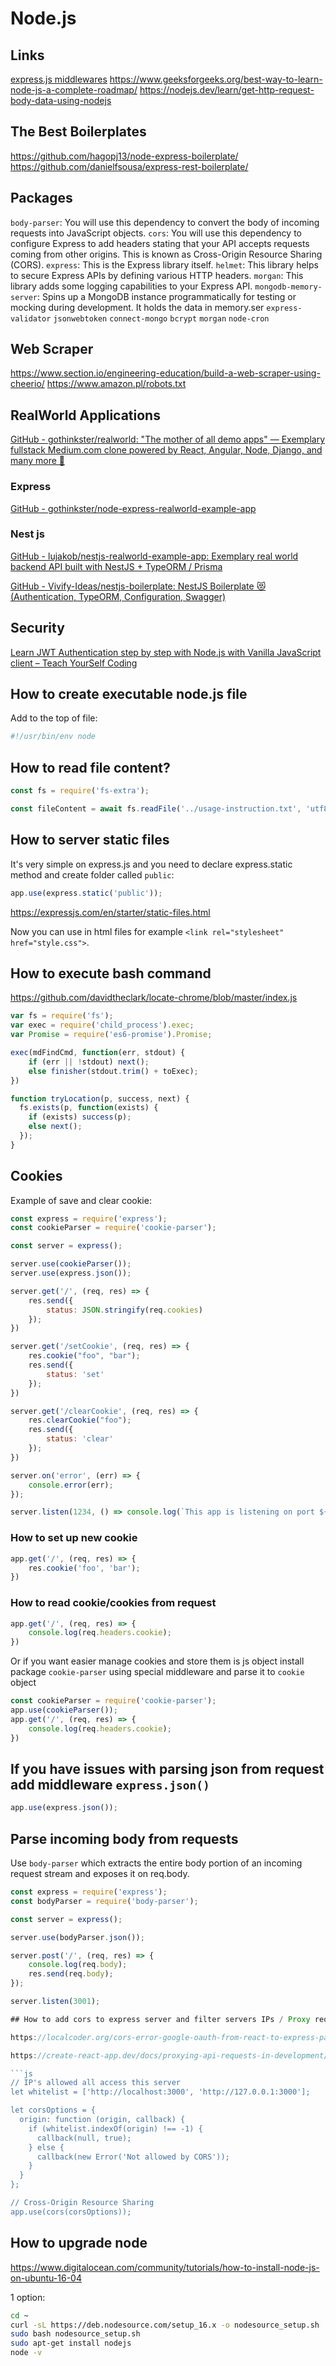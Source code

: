 # Node.js

## Links

[express.js middlewares](https://expressjs.com/en/resources/middleware/body-parser.html)
https://www.geeksforgeeks.org/best-way-to-learn-node-js-a-complete-roadmap/
https://nodejs.dev/learn/get-http-request-body-data-using-nodejs

## The Best Boilerplates

<https://github.com/hagopj13/node-express-boilerplate/>
<https://github.com/danielfsousa/express-rest-boilerplate/>

## Packages

`body-parser`: You will use this dependency to convert the body of incoming requests into JavaScript objects.
`cors`: You will use this dependency to configure Express to add headers stating that your API accepts requests coming from other origins. This is known as Cross-Origin Resource Sharing (CORS).
`express`: This is the Express library itself.
`helmet`: This library helps to secure Express APIs by defining various HTTP headers.
`morgan`: This library adds some logging capabilities to your Express API.
`mongodb-memory-server`: Spins up a MongoDB instance programmatically for testing or mocking during development. It holds the data in memory.ser
`express-validator`
`jsonwebtoken`
`connect-mongo`
`bcrypt`
`morgan`
`node-cron`

## Web Scraper

https://www.section.io/engineering-education/build-a-web-scraper-using-cheerio/
https://www.amazon.pl/robots.txt

## RealWorld Applications

[GitHub - gothinkster/realworld: "The mother of all demo apps" — Exemplary fullstack Medium.com clone powered by React, Angular, Node, Django, and many more 🏅](https://github.com/gothinkster/realworld#backends)

### Express

[GitHub - gothinkster/node-express-realworld-example-app](https://github.com/gothinkster/node-express-realworld-example-app)

### Nest js

[GitHub - lujakob/nestjs-realworld-example-app: Exemplary real world backend API built with NestJS + TypeORM / Prisma](https://github.com/lujakob/nestjs-realworld-example-app)

[GitHub - Vivify-Ideas/nestjs-boilerplate: NestJS Boilerplate 😻(Authentication, TypeORM, Configuration, Swagger)](https://github.com/Vivify-Ideas/nestjs-boilerplate)

## Security

[Learn JWT Authentication step by step with Node.js with Vanilla JavaScript client – Teach YourSelf Coding](https://teachyourselfcoding.com/articles/learn-jwt-authentication-step-by-step-with-node-js-with-vanilla-javascript-client/)

## How to create executable node.js file

Add to the top of file:

```js
#!/usr/bin/env node
```

## How to read file content?

```js
const fs = require('fs-extra');

const fileContent = await fs.readFile('../usage-instruction.txt', 'utf8');
```

## How to server static files

It's very simple on express.js and you need to declare express.static method and create folder called `public`:

```js
app.use(express.static('public'));
```

<https://expressjs.com/en/starter/static-files.html>

Now you can use in html files for example `<link rel="stylesheet" href="style.css">`.

## How to execute bash command

https://github.com/davidtheclark/locate-chrome/blob/master/index.js

```js
var fs = require('fs');
var exec = require('child_process').exec;
var Promise = require('es6-promise').Promise;

exec(mdFindCmd, function(err, stdout) {
    if (err || !stdout) next();
    else finisher(stdout.trim() + toExec);
})

function tryLocation(p, success, next) {
  fs.exists(p, function(exists) {
    if (exists) success(p);
    else next();
  });
}
```

## Cookies

Example of save and clear cookie:

```js
const express = require('express');
const cookieParser = require('cookie-parser');

const server = express();

server.use(cookieParser());
server.use(express.json());

server.get('/', (req, res) => {
    res.send({
        status: JSON.stringify(req.cookies)
    });
})

server.get('/setCookie', (req, res) => {
    res.cookie("foo", "bar");
    res.send({
        status: 'set'
    });
})

server.get('/clearCookie', (req, res) => {
    res.clearCookie("foo");
    res.send({
        status: 'clear'
    });
})

server.on('error', (err) => {
    console.error(err);
});

server.listen(1234, () => console.log(`This app is listening on port ${1234}`));
```

### How to set up new cookie

```js
app.get('/', (req, res) => {
    res.cookie('foo', 'bar');
})
```

### How to read cookie/cookies from request

```js
app.get('/', (req, res) => {
    console.log(req.headers.cookie);
})
```

Or if you want easier manage cookies and store them is js object install package `cookie-parser` using special middleware and parse it to `cookie` object

```js
const cookieParser = require('cookie-parser');
app.use(cookieParser());
app.get('/', (req, res) => {
    console.log(req.headers.cookie);
})
```

## If you have issues with parsing json from request add middleware `express.json()`

```js
app.use(express.json());
```

## Parse incoming body from requests

Use `body-parser` which extracts the entire body portion of an incoming request stream and exposes it on req.body.

```js
const express = require('express');
const bodyParser = require('body-parser');

const server = express();

server.use(bodyParser.json());

server.post('/', (req, res) => {
    console.log(req.body);
    res.send(req.body);
});

server.listen(3001);

## How to add cors to express server and filter servers IPs / Proxy requests

https://localcoder.org/cors-error-google-oauth-from-react-to-express-passportjs-validation

https://create-react-app.dev/docs/proxying-api-requests-in-development/

```js
// IP's allowed all access this server
let whitelist = ['http://localhost:3000', 'http://127.0.0.1:3000'];

let corsOptions = {
  origin: function (origin, callback) {
    if (whitelist.indexOf(origin) !== -1) {
      callback(null, true);
    } else {
      callback(new Error('Not allowed by CORS'));
    }
  }
};

// Cross-Origin Resource Sharing
app.use(cors(corsOptions));
```

## How to upgrade node

<https://www.digitalocean.com/community/tutorials/how-to-install-node-js-on-ubuntu-16-04>

1 option:

```sh
cd ~
curl -sL https://deb.nodesource.com/setup_16.x -o nodesource_setup.sh
sudo bash nodesource_setup.sh
sudo apt-get install nodejs
node -v
```
